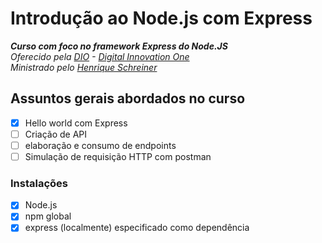 # Introdução ao Node.js com Express

_**Curso com foco no framework Express do Node.JS**_\
_Oferecido pela [DIO](https://digitalinnovation.one/) - [Digital Innovation One](https://github.com/digitalinnovationone)_\
_Ministrado pelo [Henrique Schreiner](https://github.com/hmschreiner)_

## Assuntos gerais abordados no curso

-   [x] Hello world com Express
-   [ ] Criação de API
-   [ ] elaboração e consumo de endpoints
-   [ ] Simulação de requisição HTTP com postman

### Instalações

-   [x] Node.js
-   [x] npm global
-   [x] express (localmente) especificado como dependência

